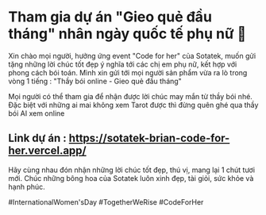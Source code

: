 # Tham gia dự án "Gieo quẻ đầu tháng" nhân ngày quốc tế phụ nữ 🌟

Xin chào mọi người, hưởng ứng event "Code for her" của Sotatek, muốn gửi tặng những lời chúc tốt đẹp ý nghĩa tới các chị em phụ nữ, kết hợp với phong cách bói toán. 
Mình xin gửi tới mọi người sản phẩm vừa ra lò trong vòng 1 tiếng : "Thầy bói online - Gieo quẻ đầu tháng"

Mọi người có thể tham gia để nhận được lời chúc may mắn từ thầy bói nhé. Đặc biệt với những ai mai không xem Tarot được thì đừng quên ghé qua thầy bói AI xem online

## Link dự án : https://sotatek-brian-code-for-her.vercel.app/

Hãy cùng nhau đón nhận những lời chúc tốt đẹp, thú vị, mang lại 1 chút tươi mới. 
Chúc những bông hoa của Sotatek luôn xinh đẹp, tài giỏi, sức khỏe và hạnh phúc. 

#InternationalWomen'sDay #TogetherWeRise #CodeForHer